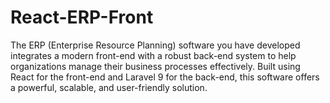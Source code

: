 # React-ERP-Front
The ERP (Enterprise Resource Planning) software you have developed integrates a modern front-end with a robust back-end system to help organizations manage their business processes effectively. Built using React for the front-end and Laravel 9 for the back-end, this software offers a powerful, scalable, and user-friendly solution.
